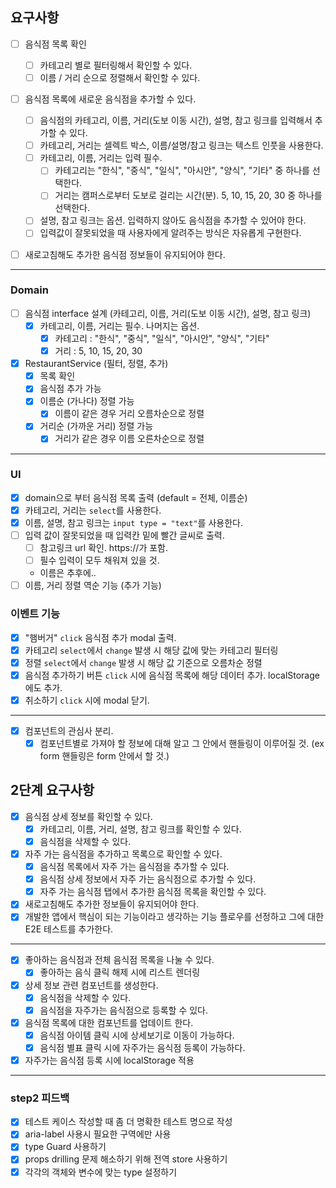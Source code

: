 ## 요구사항

- [ ] 음식점 목록 확인

  - [ ] 카테고리 별로 필터링해서 확인할 수 있다.
  - [ ] 이름 / 거리 순으로 정렬해서 확인할 수 있다.

- [ ] 음식점 목록에 새로운 음식점을 추가할 수 있다.
  - [ ] 음식점의 카테고리, 이름, 거리(도보 이동 시간), 설명, 참고 링크를 입력해서 추가할 수 있다.
  - [ ] 카테고리, 거리는 셀렉트 박스, 이름/설명/참고 링크는 텍스트 인풋을 사용한다.
  - [ ] 카테고리, 이름, 거리는 입력 필수.
    - [ ] 카테고리는 "한식", "중식", "일식", "아시안", "양식", "기타" 중 하나를 선택한다.
    - [ ] 거리는 캠퍼스로부터 도보로 걸리는 시간(분). 5, 10, 15, 20, 30 중 하나를 선택한다.
  - [ ] 설명, 참고 링크는 옵션. 입력하지 않아도 음식점을 추가할 수 있어야 한다.
  - [ ] 입력값이 잘못되었을 때 사용자에게 알려주는 방식은 자유롭게 구현한다.
- [ ] 새로고침해도 추가한 음식점 정보들이 유지되어야 한다.

---

### Domain

- [ ] 음식점 interface 설계 (카테고리, 이름, 거리(도보 이동 시간), 설명, 참고 링크)
  - [x] 카테고리, 이름, 거리는 필수. 나머지는 옵션.
    - [x] 카테고리 : "한식", "중식", "일식", "아시안", "양식", "기타"
    - [x] 거리 : 5, 10, 15, 20, 30
- [x] RestaurantService (필터, 정렬, 추가)
  - [x] 목록 확인
  - [x] 음식점 추가 가능
  - [x] 이름순 (가나다) 정렬 가능
    - [x] 이름이 같은 경우 거리 오름차순으로 정렬
  - [x] 거리순 (가까운 거리) 정렬 가능
    - [x] 거리가 같은 경우 이름 오른차순으로 정렬

---

### UI

- [x] domain으로 부터 음식점 목록 출력 (default = 전체, 이름순)
- [x] 카테고리, 거리는 `select`를 사용한다.
- [x] 이름, 설명, 참고 링크는 `input type = "text"`를 사용한다.
- [ ] 입력 값이 잘못되었을 때 입력칸 밑에 빨간 글씨로 출력.
  - [ ] 참고링크 url 확인. https://가 포함.
  - [ ] 필수 입력이 모두 채워져 있을 것.
  - 이름은 추후에..
- [ ] 이름, 거리 정렬 역순 기능 (추가 기능)

### 이벤트 기능

- [x] "햄버거" `click` 음식점 추가 modal 출력.
- [x] 카테고리 `select`에서 `change` 발생 시 해당 값에 맞는 카테고리 필터링
- [x] 정렬 `select`에서 `change` 발생 시 해당 값 기준으로 오름차순 정렬
- [x] 음식점 추가하기 버튼 `click` 시에 음식점 목록에 해당 데이터 추가. localStorage에도 추가.
- [x] 취소하기 `click` 시에 modal 닫기.

---

- [x] 컴포넌트의 관심사 분리.
  - [x] 컴포넌트별로 가져야 할 정보에 대해 알고 그 안에서 핸들링이 이루어질 것. (ex form 핸들링은 form 안에서 할 것.)

## 2단계 요구사항

- [x] 음식점 상세 정보를 확인할 수 있다.
  - [x] 카테고리, 이름, 거리, 설명, 참고 링크를 확인할 수 있다.
  - [x] 음식점을 삭제할 수 있다.
- [x] 자주 가는 음식점을 추가하고 목록으로 확인할 수 있다.
  - [x] 음식점 목록에서 자주 가는 음식점을 추가할 수 있다.
  - [x] 음식점 상세 정보에서 자주 가는 음식점으로 추가할 수 있다.
  - [x] 자주 가는 음식점 탭에서 추가한 음식점 목록을 확인할 수 있다.
- [x] 새로고침해도 추가한 정보들이 유지되어야 한다.
- [x] 개발한 앱에서 핵심이 되는 기능이라고 생각하는 기능 플로우를 선정하고 그에 대한 E2E 테스트를 추가한다.

---

- [x] 좋아하는 음식점과 전체 음식점 목록을 나눌 수 있다.
  - [x] 좋아하는 음식 클릭 해제 시에 리스트 렌더링
- [x] 상세 정보 관련 컴포넌트를 생성한다.
  - [x] 음식점을 삭제할 수 있다.
  - [x] 음식점을 자주가는 음식점으로 등록할 수 있다.
- [x] 음식점 목록에 대한 컴포넌트를 업데이트 한다.
  - [x] 음식점 아이템 클릭 시에 상세보기로 이동이 가능하다.
  - [x] 음식점 별표 클릭 시에 자주가는 음식점 등록이 가능하다.
- [x] 자주가는 음식점 등록 시에 localStorage 적용

---

### step2 피드백

- [x] 테스트 케이스 작성할 때 좀 더 명확한 테스트 명으로 작성
- [x] aria-label 사용시 필요한 구역에만 사용
- [x] type Guard 사용하기
- [x] props drilling 문제 해소하기 위해 전역 store 사용하기
- [x] 각각의 객체와 변수에 맞는 type 설정하기
